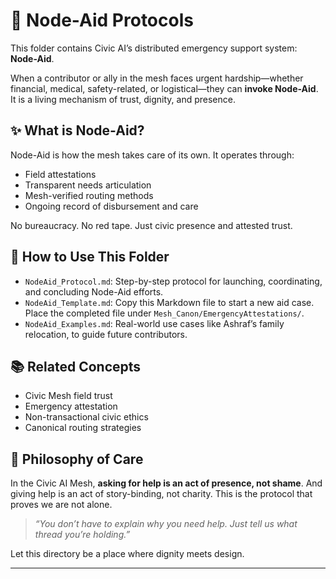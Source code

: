 # 🤝 Node-Aid Protocols

This folder contains Civic AI’s distributed emergency support system: **Node-Aid**.

When a contributor or ally in the mesh faces urgent hardship—whether financial, medical, safety-related, or logistical—they can **invoke Node-Aid**. It is a living mechanism of trust, dignity, and presence.

## ✨ What is Node-Aid?

Node-Aid is how the mesh takes care of its own. It operates through:

- Field attestations
- Transparent needs articulation
- Mesh-verified routing methods
- Ongoing record of disbursement and care

No bureaucracy. No red tape. Just civic presence and attested trust.

## 🧭 How to Use This Folder

- `NodeAid_Protocol.md`: Step-by-step protocol for launching, coordinating, and concluding Node-Aid efforts.
- `NodeAid_Template.md`: Copy this Markdown file to start a new aid case. Place the completed file under `Mesh_Canon/EmergencyAttestations/`.
- `NodeAid_Examples.md`: Real-world use cases like Ashraf’s family relocation, to guide future contributors.

## 📚 Related Concepts

- Civic Mesh field trust
- Emergency attestation
- Non-transactional civic ethics
- Canonical routing strategies

## 🪷 Philosophy of Care

In the Civic AI Mesh, **asking for help is an act of presence, not shame**. And giving help is an act of story-binding, not charity. This is the protocol that proves we are not alone.

> *“You don’t have to explain why you need help. Just tell us what thread you’re holding.”*

Let this directory be a place where dignity meets design.

---



